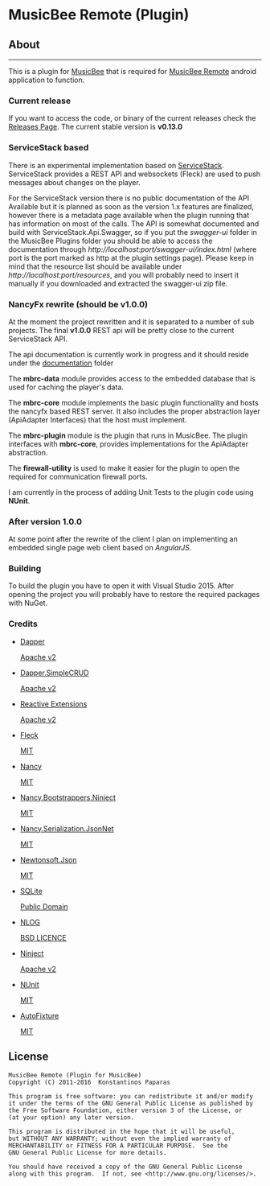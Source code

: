 MusicBee Remote (Plugin)
====================

## About
-------
This is a plugin for [MusicBee](http://getmusicbee.com/) that is required for [MusicBee Remote](https://github.com/kelsos/mbrc) android application to function.


### Current release
If you want to access the code, or binary of the current releases check the [Releases Page](https://github.com/kelsos/mbrc-plugin/releases). The current stable version is **v0.13.0**

### ServiceStack based
There is an experimental implementation based on [ServiceStack](https://github.com/kelsos/mbrc-plugin/tree/6d321749347a38c281d22baa9a928d14cd8eaab3).
ServiceStack provides a REST API and websockets (Fleck) are used to push messages about changes on the player.

For the ServiceStack version there is no public documentation of the API Available but it is planned as soon as the version 1.x features are finalized, however there is a metadata page available when the plugin running that has information on most of the calls. The API is somewhat documented and build with ServiceStack.Api.Swagger, so if you put the *swagger-ui* folder in the MusicBee Plugins folder you should be able to access the documentation through *http://localhost:port/swagger-ui/index.html* (where port is the port marked as http at the plugin settings page). Please keep in mind that the resource list should be available under *http://localhost:port/resources*, and you will probably need to insert it manually if you downloaded and extracted the swagger-ui zip file.

### NancyFx rewrite (should be v1.0.0)

At the moment the project rewritten and it is separated to a number of sub projects.
The final **v1.0.0** REST api will be pretty close to the current ServiceStack API.

The api documentation is currently work in progress and it should reside under the [documentation](documentation) folder

The **mbrc-data** module provides access to the embedded database that is used for caching the player's data.

The **mbrc-core** module implements the basic plugin functionality and hosts the nancyfx based REST server. It also includes the proper abstraction layer (ApiAdapter Interfaces) that the host must implement.

The **mbrc-plugin** module is the plugin that runs in MusicBee. The plugin interfaces with **mbrc-core**, provides implementations for the ApiAdapter abstraction.

The **firewall-utility** is used to make it easier for the plugin to open the required for communication firewall ports.

I am currently in the process of adding Unit Tests to the plugin code using **NUnit**.

### After version 1.0.0

At some point after the rewrite of the client I plan on implementing an embedded single page web client based on *AngularJS*.

### Building

To build the plugin you have to open it with Visual Studio 2015. After opening the project you will probably have to restore the required packages with NuGet.

### Credits

*   [Dapper](https://github.com/StackExchange/dapper-dot-net)

    [Apache v2](http://www.apache.org/licenses/LICENSE-2.0)

*   [Dapper.SimpleCRUD](https://github.com/ericdc1/Dapper.SimpleCRUD)

    [Apache v2](http://www.apache.org/licenses/LICENSE-2.0)

*   [Reactive Extensions](https://rx.codeplex.com/)

    [Apache v2](http://www.apache.org/licenses/LICENSE-2.0)

*   [Fleck](https://github.com/statianzo/Fleck)

    [MIT](https://github.com/statianzo/Fleck#license)

*   [Nancy](https://github.com/NancyFx/Nancy)

    [MIT](https://raw.githubusercontent.com/NancyFx/Nancy/master/license.txt)

*   [Nancy.Bootstrappers.Ninject](https://raw.githubusercontent.com/NancyFx/Nancy.Bootstrappers.Ninject)

    [MIT](https://raw.githubusercontent.com/NancyFx/Nancy.Bootstrappers.Ninject/master/license.txt)

*   [Nancy.Serialization.JsonNet](https://github.com/NancyFx/Nancy.Serialization.JsonNet)

    [MIT](https://raw.githubusercontent.com/NancyFx/Nancy.Serialization.JsonNet/master/license.txt)

*   [Newtonsoft.Json](https://github.com/JamesNK/Newtonsoft.Json)

    [MIT](https://raw.githubusercontent.com/JamesNK/Newtonsoft.Json/master/LICENSE.md)

*   [SQLite](https://www.sqlite.org/)

    [Public Domain](https://www.sqlite.org/copyright.html)

*   [NLOG](https://github.com/NLog/NLog)

    [BSD LICENCE](https://github.com/NLog/NLog/blob/master/LICENSE.txt)

*   [Ninject](https://github.com/ninject/ninject)

    [Apache v2](https://github.com/ninject/Ninject/blob/master/LICENSE.txt)

*   [NUnit](https://github.com/nunit/nunit)

    [MIT](https://github.com/nunit/nunit/blob/master/LICENSE.txt)

*   [AutoFixture](https://github.com/AutoFixture/AutoFixture)

    [MIT](https://github.com/AutoFixture/AutoFixture/blob/master/LICENCE.txt)


License
------


    MusicBee Remote (Plugin for MusicBee)
    Copyright (C) 2011-2016  Konstantinos Paparas

    This program is free software: you can redistribute it and/or modify
    it under the terms of the GNU General Public License as published by
    the Free Software Foundation, either version 3 of the License, or
    (at your option) any later version.

    This program is distributed in the hope that it will be useful,
    but WITHOUT ANY WARRANTY; without even the implied warranty of
    MERCHANTABILITY or FITNESS FOR A PARTICULAR PURPOSE.  See the
    GNU General Public License for more details.

    You should have received a copy of the GNU General Public License
    along with this program.  If not, see <http://www.gnu.org/licenses/>.

